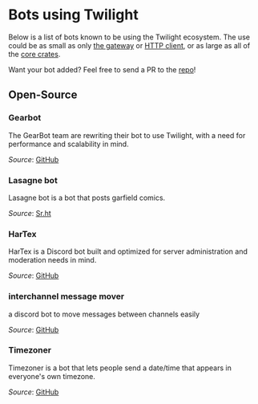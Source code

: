 # Bots using Twilight

Below is a list of bots known to be using the Twilight ecosystem. The use could
be as small as only [the gateway] or [HTTP client], or as large as all of the
[core crates].

Want your bot added? Feel free to send a PR to the [repo]!

## Open-Source

### Gearbot

The GearBot team are rewriting their bot to use Twilight, with a need for
performance and scalability in mind.

*Source*: [GitHub][bot:gearbot:source]

### Lasagne bot

Lasagne bot is a bot that posts garfield comics.

*Source*: [Sr.ht][bot:lasagna:source]

### HarTex

HarTex is a Discord bot built and optimized for server administration and moderation needs in mind.

*Source*: [GitHub][bot:hartex:source]

### interchannel message mover

a discord bot to move messages between channels easily

*Source*: [GitHub][bot:mover:source]

### Timezoner

Timezoner is a bot that lets people send a date/time that appears in everyone's own timezone.

*Source*: [GitHub][bot:timezoner:source]

[HTTP client]: ./chapter_1_crates/section_2_http.html
[core crates]: ./chapter_1_crates/summary.html
[repo]: https://github.com/twilight-rs/twilight-rs.github.io
[the gateway]: ./chapter_1_crates/section_3_gateway.html

[bot:gearbot:source]: https://github.com/gearbot/GearBot-2
[bot:lasagna:source]: https://git.sr.ht/~erk/lasagna
[bot:hartex:source]: https://github.com/HT-Studios/HarTex-rust-discord-bot
[bot:mover:source]: https://github.com/laralove143/discord-interchannel-message-mover
[bot:timezoner:source]: https://github.com/laralove143/timezoner-discord-bot
